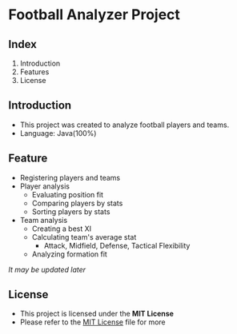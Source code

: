 # Football Analyzer Project

## Index
1. Introduction
2. Features
3. License

## Introduction
- This project was created to analyze football players and teams.
- Language: Java(100%)

## Feature
- Registering players and teams
- Player analysis
    - Evaluating position fit
    - Comparing players by stats
    - Sorting players by stats
- Team analysis
    - Creating a best XI
    - Calculating team's average stat
        - Attack, Midfield, Defense, Tactical Flexibility
    - Analyzing formation fit

*It may be updated later*

## License
- This project is licensed under the **MIT License**
- Please refer to the [MIT License](./LICENSE) file for more







